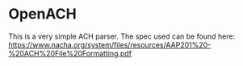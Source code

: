 # OpenACH
This is a very simple ACH parser. The spec used can be found here:
https://www.nacha.org/system/files/resources/AAP201%20-%20ACH%20File%20Formatting.pdf